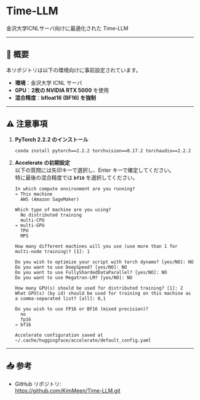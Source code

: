 # Time-LLM

金沢大学ICNLサーバ向けに最適化された Time-LLM

---

## 📝 概要

本リポジトリは以下の環境向けに事前設定されています。

- **環境**：金沢大学 ICNL サーバ  
- **GPU**：**2枚の NVIDIA RTX 5000** を使用  
- **混合精度**：**bfloat16 (BF16) を強制**

---

## ⚠️ 注意事項

1. **PyTorch 2.2.2 のインストール**  
   ```bash
   conda install pytorch==2.2.2 torchvision==0.17.2 torchaudio==2.2.2 pytorch-cuda=12.1 -c pytorch -c nvidia
   ```
2. **Accelerate の初期設定**  
   以下の質問には矢印キーで選択し、Enter キーで確定してください。  
   特に最後の混合精度では **`bf16`** を選択してください。

   ```
   In which compute environment are you running?
   ➔ This machine
     AWS (Amazon SageMaker)

   Which type of machine are you using?
     No distributed training
     multi-CPU
   ➔ multi-GPU
     TPU
     MPS

   How many different machines will you use (use more than 1 for multi-node training)? [1]: 1

   Do you wish to optimize your script with torch dynamo? [yes/NO]: NO
   Do you want to use DeepSpeed? [yes/NO]: NO
   Do you want to use FullyShardedDataParallel? [yes/NO]: NO
   Do you want to use Megatron-LM? [yes/NO]: NO

   How many GPU(s) should be used for distributed training? [1]: 2
   What GPU(s) (by id) should be used for training on this machine as a comma-separated list? [all]: 0,1

   Do you wish to use FP16 or BF16 (mixed precision)?
     no
     fp16
   ➔ bf16

   Accelerate configuration saved at ~/.cache/huggingface/accelerate/default_config.yaml
   ```

---

## 📥 参考

- GitHub リポジトリ:  
  https://github.com/KimMeen/Time-LLM.git

